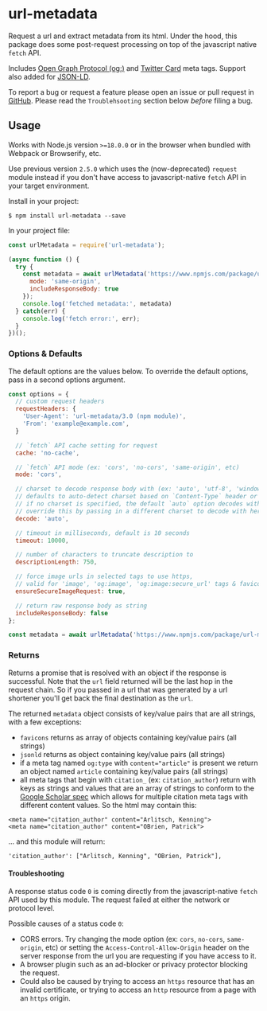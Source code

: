 # url-metadata

Request a url and extract metadata from its html. Under the hood, this package does some post-request processing on top of the javascript native `fetch` API.

Includes [Open Graph Protocol (og:)](http://ogp.me/) and [Twitter Card](https://developer.twitter.com/en/docs/twitter-for-websites/cards/overview/markup) meta tags. Support also added for [JSON-LD](https://moz.com/blog/json-ld-for-beginners).

To report a bug or request a feature please open an issue or pull request in [GitHub](https://github.com/laurengarcia/url-metadata). Please read the `Troublehsooting` section below *before* filing a bug.


## Usage
Works with Node.js version `>=18.0.0` or in the browser when bundled with Webpack or Browserify, etc.

Use previous version `2.5.0` which uses the (now-deprecated) `request` module instead if you don't have access to javascript-native `fetch` API in your target environment.

Install in your project:
```
$ npm install url-metadata --save
```

In your project file:
```javascript
const urlMetadata = require('url-metadata');

(async function () {
  try {
    const metadata = await urlMetadata('https://www.npmjs.com/package/url-metadata', {
      mode: 'same-origin',
      includeResponseBody: true
    });
    console.log('fetched metadata:', metadata)
  } catch(err) {
    console.log('fetch error:', err);
  }
})();
```

### Options & Defaults
The default options are the values below. To override the default options, pass in a second options argument.
```javascript
const options = {
  // custom request headers
  requestHeaders: {
    'User-Agent': 'url-metadata/3.0 (npm module)',
    'From': 'example@example.com',
  }

  // `fetch` API cache setting for request
  cache: 'no-cache',

  // `fetch` API mode (ex: 'cors', 'no-cors', 'same-origin', etc)
  mode: 'cors',

  // charset to decode response body with (ex: 'auto', 'utf-8', 'windows-1251')
  // defaults to auto-detect charset based on `Content-Type` header or meta tag
  // if no charset is specified, the default `auto` option decodes with `utf-8`
  // override this by passing in a different charset to decode with here (ex: 'windows-1251')
  decode: 'auto',

  // timeout in milliseconds, default is 10 seconds
  timeout: 10000,

  // number of characters to truncate description to
  descriptionLength: 750,

  // force image urls in selected tags to use https,
  // valid for 'image', 'og:image', 'og:image:secure_url' tags & favicons with full paths
  ensureSecureImageRequest: true,

  // return raw response body as string
  includeResponseBody: false
};

const metadata = await urlMetadata('https://www.npmjs.com/package/url-metadata', options);
```

### Returns
Returns a promise that is resolved with an object if the response is successful. Note that the `url` field returned will be the last hop in the request chain. So if you passed in a url that was generated by a url shortener you'll get back the final destination as the `url`.

The returned `metadata` object consists of key/value pairs that are all strings, with a few exceptions:
- `favicons` returns as array of objects containing key/value pairs (all strings)
- `jsonld` returns as object containing key/value pairs (all strings)
- if a meta tag named `og:type` with `content="article"` is present we return an object named `article` containing key/value pairs (all strings)
- all meta tags that begin with `citation_` (ex: `citation_author`) return with keys as strings and values that are an array of strings to conform to the [Google Scholar spec](https://www.google.com/intl/en/scholar/inclusion.html#indexing) which allows for multiple citation meta tags with different content values. So the html may contain this:
```
<meta name="citation_author" content="Arlitsch, Kenning">
<meta name="citation_author" content="OBrien, Patrick">
```
... and this module will return:
```
'citation_author': ["Arlitsch, Kenning", "OBrien, Patrick"],
```

#### Troubleshooting

A response status code `0` is coming directly from the javascript-native `fetch` API used by this module. The request failed at either the network or protocol level.

Possible causes of a status code `0`:

- CORS errors. Try changing the mode option (ex: `cors`, `no-cors`, `same-origin`, etc) or setting the `Access-Control-Allow-Origin` header on the server response from the url you are requesting if you have access to it.
- A browser plugin such as an ad-blocker or privacy protector blocking the request.
- Could also be caused by trying to access an `https` resource that has an invalid certificate, or trying to access an `http` resource from a page with an `https` origin.
